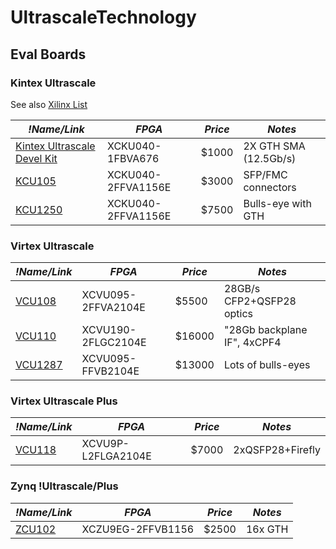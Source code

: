 # UltrascaleTechnology
## Eval Boards

### Kintex Ultrascale

See also [Xilinx List](https://www.xilinx.com/products/boards-and-kits/device-family/nav-kintex-ultrascale.html)


| *!Name/Link* | *FPGA* | *Price* | *Notes* |
| ------------ | ------ | ------- | ------- |
| [Kintex Ultrascale Devel Kit](https://www.xilinx.com/products/boards-and-kits/1-buuhej.html) | XCKU040-1FBVA676 | $1000 | 2X GTH SMA (12.5Gb/s) |
| [KCU105](https://www.xilinx.com/products/boards-and-kits/kcu105.html) | XCKU040-2FFVA1156E | $3000 | SFP/FMC connectors |
| [KCU1250](https://www.xilinx.com/products/boards-and-kits/ck-u1-kcu1250-g.html) | XCKU040-2FFVA1156E | $7500 | Bulls-eye with GTH |

### Virtex Ultrascale


| *!Name/Link* | *FPGA* | *Price* | *Notes* |
| ------------ | ------ | ------- | ------- |
| [VCU108](https://www.xilinx.com/products/boards-and-kits/ek-u1-vcu108-g.html) | XCVU095-2FFVA2104E | $5500 | 28GB/s CFP2+QSFP28 optics |
| [VCU110](https://www.xilinx.com/products/boards-and-kits/dk-u1-vcu110-g.html) | XCVU190-2FLGC2104E  | $16000 | "28Gb backplane IF", 4xCPF4 |
| [VCU1287](https://www.xilinx.com/products/boards-and-kits/ck-u1-vcu1287g.html) | XCVU095-FFVB2104E | $13000 | Lots of bulls-eyes |


### Virtex Ultrascale Plus


| *!Name/Link* | *FPGA* | *Price* | *Notes* |
| ------------ | ------ | ------- | ------- |
| [VCU118](https://www.xilinx.com/products/boards-and-kits/ek-u1-vcu118-es1-g.html) | XCVU9P-L2FLGA2104E | $7000 | 2xQSFP28+Firefly |

### Zynq !Ultrascale/Plus


| *!Name/Link* | *FPGA* | *Price* | *Notes* |
| ------------ | ------ | ------- | ------- |
| [ZCU102](https://www.xilinx.com/products/boards-and-kits/ek-u1-zcu102-es2-g.html) | XCZU9EG-2FFVB1156 | $2500 |  16x GTH |
